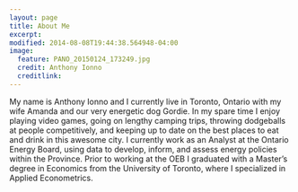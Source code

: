 ```yaml
---
layout: page
title: About Me
excerpt: 
modified: 2014-08-08T19:44:38.564948-04:00
image:
  feature: PANO_20150124_173249.jpg
  credit: Anthony Ionno
  creditlink: 
---
```



My name is Anthony Ionno and I currently live in Toronto, Ontario with my wife Amanda and our very energetic dog Gordie. In my spare time I enjoy playing video games, going on lengthy camping trips, throwing dodgeballs at people competitively, and keeping up to date on the best places to eat and drink in this awesome city. I currently work as an Analyst at the Ontario Energy Board, using data to develop, inform, and assess energy policies within the Province. Prior to working at the OEB I graduated with a Master’s degree in Economics from the University of Toronto, where I specialized in Applied Econometrics. 
